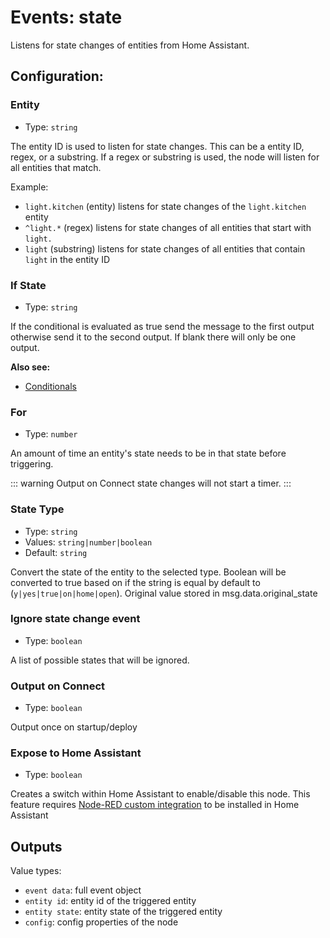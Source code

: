 # Events: state

Listens for state changes of entities from Home Assistant.

## Configuration:

### Entity <Badge text="required"/>

- Type: `string`

The entity ID is used to listen for state changes. This can be a entity ID, regex, or a substring. If a regex or substring is used, the node will listen for all entities that match.

Example:

- `light.kitchen` (entity) listens for state changes of the `light.kitchen` entity
- `^light.*` (regex) listens for state changes of all entities that start with `light.`
- `light` (substring) listens for state changes of all entities that contain `light` in the entity ID

### If State

- Type: `string`

If the conditional is evaluated as true send the message to the first output otherwise send it to the second output. If blank there will only be one output.

**Also see:**

- [Conditionals](/guide/conditionals.md)

### For

- Type: `number`

An amount of time an entity's state needs to be in that state before triggering.

::: warning
Output on Connect state changes will not start a timer.
:::

### State Type

- Type: `string`
- Values: `string|number|boolean`
- Default: `string`

Convert the state of the entity to the selected type. Boolean will be converted to true based on if the string is equal by default to (`y|yes|true|on|home|open`). Original value stored in msg.data.original_state

### Ignore state change event

- Type: `boolean`

A list of possible states that will be ignored.

### Output on Connect

- Type: `boolean`

Output once on startup/deploy

### Expose to Home Assistant

- Type: `boolean`

Creates a switch within Home Assistant to enable/disable this node. This feature requires [Node-RED custom integration](https://github.com/zachowj/hass-node-red) to be installed in Home Assistant

## Outputs

Value types:

- `event data`: full event object
- `entity id`: entity id of the triggered entity
- `entity state`: entity state of the triggered entity
- `config`: config properties of the node
